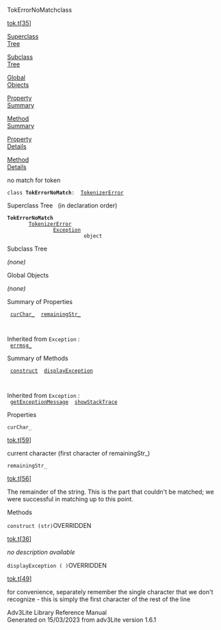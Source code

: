 ---
---
<span class="title">TokErrorNoMatch</span><span class="type">class</span>

[tok.t](../file/tok.t.html)\[[35](../source/tok.t.html#35)\]

[Superclass  
Tree](#_SuperClassTree_)

[Subclass  
Tree](#_SubClassTree_)

[Global  
Objects](#_ObjectSummary_)

[Property  
Summary](#_PropSummary_)

[Method  
Summary](#_MethodSummary_)

[Property  
Details](#_Properties_)

[Method  
Details](#_Methods_)

<div class="fdesc">

no match for token

`class `**`TokErrorNoMatch`**` :   `[`TokenizerError`](../object/TokenizerError.html)

</div>

<span id="_SuperClassTree_"></span>

<div class="mjhd">

<span class="hdln">Superclass Tree</span>   (in declaration order)

</div>

**`TokErrorNoMatch`**  
`         `[`TokenizerError`](../object/TokenizerError.html)  
`                 `[`Exception`](../object/Exception.html)  
`                         object`  
<span id="_SubClassTree_"></span>

<div class="mjhd">

<span class="hdln">Subclass Tree</span>  

</div>

*(none)* <span id="_ObjectSummary_"></span>

<div class="mjhd">

<span class="hdln">Global Objects</span>  

</div>

*(none)* <span id="_PropSummary_"></span>

<div class="mjhd">

<span class="hdln">Summary of Properties</span>  

</div>

` `[`curChar_`](#curChar_)`  `[`remainingStr_`](#remainingStr_)`  `

` `

Inherited from `Exception` :  
` `[`errmsg_`](../object/Exception.html#errmsg_)`  `

<span id="_MethodSummary_"></span>

<div class="mjhd">

<span class="hdln">Summary of Methods</span>  

</div>

` `[`construct`](#construct)`  `[`displayException`](#displayException)`  `

` `

Inherited from `Exception` :  
` `[`getExceptionMessage`](../object/Exception.html#getExceptionMessage)`  `[`showStackTrace`](../object/Exception.html#showStackTrace)`  `

<span id="_Properties_"></span>

<div class="mjhd">

<span class="hdln">Properties</span>  

</div>

<span id="curChar_"></span>

`curChar_`

[tok.t](../file/tok.t.html)\[[59](../source/tok.t.html#59)\]

<div class="desc">

current character (first character of remainingStr\_)

</div>

<span id="remainingStr_"></span>

`remainingStr_`

[tok.t](../file/tok.t.html)\[[56](../source/tok.t.html#56)\]

<div class="desc">

The remainder of the string. This is the part that couldn't be matched;
we were successful in matching up to this point.

</div>

<span id="_Methods_"></span>

<div class="mjhd">

<span class="hdln">Methods</span>  

</div>

<span id="construct"></span>

`construct (str)`<span class="rem">OVERRIDDEN</span>

[tok.t](../file/tok.t.html)\[[36](../source/tok.t.html#36)\]

<div class="desc">

*no description available*

</div>

<span id="displayException"></span>

`displayException ( )`<span class="rem">OVERRIDDEN</span>

[tok.t](../file/tok.t.html)\[[49](../source/tok.t.html#49)\]

<div class="desc">

for convenience, separately remember the single character that we don't
recognize - this is simply the first character of the rest of the line

</div>

<div class="ftr">

Adv3Lite Library Reference Manual  
Generated on 15/03/2023 from adv3Lite version 1.6.1

</div>

